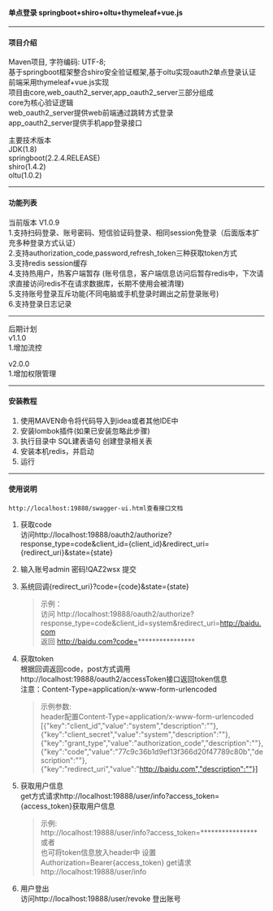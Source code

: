 #### 单点登录 springboot+shiro+oltu+thymeleaf+vue.js  
****
#### 项目介绍
Maven项目, 字符编码: UTF-8;  
基于springboot框架整合shiro安全验证框架,基于oltu实现oauth2单点登录认证  
前端采用thymeleaf+vue.js实现  
项目由core,web_oauth2_server,app_oauth2_server三部分组成  
core为核心验证逻辑  
web_oauth2_server提供web前端通过跳转方式登录  
app_oauth2_server提供手机app登录接口  

主要技术版本  
JDK(1.8)  
springboot(2.2.4.RELEASE)  
shiro(1.4.2)  
oltu(1.0.2)  
****
#### 功能列表
当前版本 V1.0.9  
1.支持扫码登录、账号密码、短信验证码登录、相同session免登录（后面版本扩充多种登录方式认证）  
2.支持authorization_code,password,refresh_token三种获取token方式  
3.支持redis session缓存  
4.支持热用户，热客户端暂存 (账号信息，客户端信息访问后暂存redis中，下次请求直接访问redis不在请求数据库，长期不使用会被清理)  
5.支持账号登录互斥功能(不同电脑或手机登录时踢出之前登录账号)  
6.支持登录日志记录 
****
后期计划  
v1.1.0      
1.增加流控  

v2.0.0  
1.增加权限管理  

****
#### 安装教程
1.  使用MAVEN命令将代码导入到idea或者其他IDE中
2.  安装lombok插件(如果已安装忽略此步骤)
3.  执行目录中 SQL建表语句 创建登录相关表
4.  安装本机redis，并启动
3.  运行
****
#### 使用说明 
    http://localhost:19888/swagger-ui.html查看接口文档
    
1.  获取code  
    访问http://localhost:19888/oauth2/authorize?response_type=code&client_id={client_id}&redirect_uri={redirect_uri}&state={state}  
2.  输入账号admin 密码!QAZ2wsx 提交    
3.  系统回调{redirect_uri}?code={code}&state={state}    
    >示例：  
    访问 http://localhost:19888/oauth2/authorize?response_type=code&client_id=system&redirect_uri=http://baidu.com  
    返回 http://baidu.com?code=****************   
    
4.  获取token  
    根据回调返回code，post方式调用http://localhost:19888/oauth2/accessToken接口返回token信息  
    注意：Content-Type=application/x-www-form-urlencoded  
    >示例参数:  
    header配置Content-Type=application/x-www-form-urlencoded  
    [{"key":"client_id","value":"system","description":""},{"key":"client_secret","value":"system","description":""},{"key":"grant_type","value":"authorization_code","description":""},{"key":"code","value":"77c9c36b1d9ef13f366d20f47789c80b","description":""},{"key":"redirect_uri","value":"http://baidu.com","description":""}]        
5.  获取用户信息    
    get方式请求http://localhost:19888/user/info?access_token={access_token}获取用户信息    
    >示例:  
    http://localhost:19888/user/info?access_token=****************  
    或者  
    也可将token信息放入header中 设置Authorization=Bearer{access_token}  get请求http://localhost:19888/user/info  
6.  用户登出  
    访问http://localhost:19888/user/revoke 登出账号  
